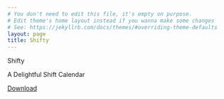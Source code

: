 ```yaml
---
# You don't need to edit this file, it's empty on purpose.
# Edit theme's home layout instead if you wanna make some changes
# See: https://jekyllrb.com/docs/themes/#overriding-theme-defaults
layout: page
title: Shifty
---
```


Shifty

A Delightful Shift Calendar

[Download](https://itunes.apple.com/us/app/apple-store/id718617321?mt=8)
